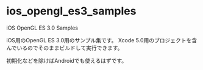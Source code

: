 ios_opengl_es3_samples
======================

iOS OpenGL ES 3.0 Samples

iOS用のOpenGL ES 3.0用のサンプル集です。
Xcode 5.0用のプロジェクトを含んでいるのでそのままビルドして実行できます。

初期化などを除けばAndroidでも使えるはずです。
